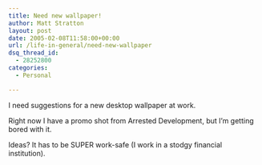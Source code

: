 ```yaml
---
title: Need new wallpaper!
author: Matt Stratton
layout: post
date: 2005-02-08T11:58:00+00:00
url: /life-in-general/need-new-wallpaper
dsq_thread_id:
  - 28252800
categories:
  - Personal

---
```

I need suggestions for a new desktop wallpaper at work.

Right now I have a promo shot from Arrested Development, but I&#8217;m getting bored with it.

Ideas? It has to be SUPER work-safe (I work in a stodgy financial institution).